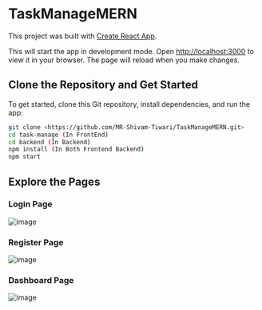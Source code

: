 # TaskManageMERN
This project was built with [Create React App](https://github.com/facebook/create-react-app).

This will start the app in development mode. Open [http://localhost:3000](http://localhost:3000) to view it in your browser. The page will reload when you make changes.


## Clone the Repository and Get Started

To get started, clone this Git repository, install dependencies, and run the app:

```bash
git clone <https://github.com/MR-Shivam-Tiwari/TaskManageMERN.git>
cd task-manage (In FrontEnd)
cd backend (In Backend)
npm install (In Both Frontend Backend)
npm start 
```

## Explore the Pages

### Login Page
![image](https://github.com/MR-Shivam-Tiwari/TaskManageMERN/assets/114647321/1da7357a-91db-44de-9dcb-90406db793b7)

### Register Page
![image](https://github.com/MR-Shivam-Tiwari/TaskManageMERN/assets/114647321/ce3271c9-6504-44c2-8038-56f931914693)

### Dashboard Page
![image](https://github.com/MR-Shivam-Tiwari/TaskManageMERN/assets/114647321/5a6427d9-3321-4792-8258-0d40d45b4966)



